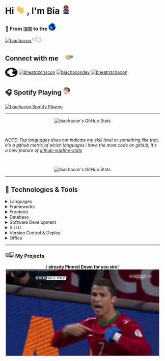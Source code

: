 # Hi <img src="assets/hi.gif" width="29px"> , I'm Bia <img src="assets/mario.gif" width="29px">

### 📍 From 🇧🇷 to the <img src="assets/earth.gif" width="24px">

<p>
    <a href="https://github.com/antonkomarev/github-profile-views-counter">
        <img src="https://komarev.com/ghpvc/?username=biachacon&label=Views&color=blueviolet&style=flat" alt="biachacon" >
    </a>
    <img src="assets/bongocat.gif" width="29px">
</p>

## Connect with me <img src="assets/connect.gif" width="60px">

<p align="left">
<a href="https://www.biachacon.wtf/" target="_blank"><img align="center" src="https://raw.githubusercontent.com/iconic/open-iconic/master/svg/globe.svg" alt="website" height="30" width="40" /></a>
<a href="https://www.linkedin.com/in/bheatrizchacon/" target="_blank"><img align="center" src="https://cdn.jsdelivr.net/npm/simple-icons@3.0.1/icons/linkedin.svg" alt="bheatrizchacon" height="30" width="40" /></a>
<a href="https://twitter.com/biachacondev" target="_blank"><img align="center" src="https://cdn.jsdelivr.net/npm/simple-icons@3.0.1/icons/twitter.svg" alt="biachacondev" height="30" width="40" /></a>
<a href="https://www.instagram.com/bheatrizchacon/" target="_blank"><img align="center" src="https://cdn.jsdelivr.net/npm/simple-icons@3.0.1/icons/instagram.svg" alt="bheatrizchacon" height="30" width="40" /></a>
</p>

## 🎧 Spotify Playing <img src="assets/pug_dance.gif" width="29px">

[<img src="https://novatorem.biachacon.vercel.app/api/spotify" alt="biachacon Spotify Playing" width="350" />](https://open.spotify.com/user/e8e7faad203b432e84a9b3ac66e612f4)

---

<p align="center">
<img alt="biachacon's GitHub Stats" src="https://github-readme-stats-git-master-biachacon.vercel.app/api?username=biachacon&show_icons=true&hide_border=true&theme=buefy" />
</p>
</br>

_NOTE: Top languages does not indicate my skill level or something like that, it's a github metric of which languages i have the most code on github, it's a new feature of [github-readme-stats](https://github.com/anuraghazra/github-readme-stats)_

</br>
<p align="center">
<img alt="biachacon's GitHub Stats" src="https://github-readme-stats-git-master-biachacon.vercel.app/api/top-langs/?username=biachacon&layout=compact&theme=buefy" />
</p>

---

## 🔧 Technologies & Tools

<details>
<summary>
  Languages
</summary>

![C](https://img.shields.io/badge/-5A68BB?style=flat&logo=c&logoColor=white)
![Java](https://img.shields.io/badge/Java-F0931C?style=flat&logo=java&logoColor=white)
![JavaScript](https://img.shields.io/badge/-JavaScript-EFD81D?style=flat&logo=javascript&logoColor=white)
![Python](https://img.shields.io/badge/-Python-black?style=flat&logo=python)
![Kotlin](https://img.shields.io/badge/Kotlin-E87C27?style=flat&logo=kotlin&logoColor=white)

</details>

<details>
<summary>
  Frameworks
</summary>

![SpringBoot](https://img.shields.io/badge/-Spring_Boot-69AD3C?style=flat&logo=spring&logoColor=white)
![Nodejs](https://img.shields.io/badge/-Nodejs-639A58?style=flat&logo=Node.js&logoColor=white)
![Vue](https://img.shields.io/badge/-Vue-41b883?style=flat&logo=Vue.js&logoColor=white)
![React](https://img.shields.io/badge/-React-61DAFB?style=flat&logo=react&logoColor=white)

</details>

<details>
<summary>
  Frontend
</summary>

![HTML5](https://img.shields.io/badge/-HTML5-%23E44D27?style=flat&logo=html5&logoColor=white)
![CSS3](https://img.shields.io/badge/-CSS3-%231572B6?style=flat&logo=css3&logoColor=white)
![JavaScript](https://img.shields.io/badge/-JavaScript-EFD81D?style=flat&logo=javascript&logoColor=white)

</details>

<details>
<summary>
  Database
</summary>

![SQL](https://img.shields.io/badge/-SQL-00BB6E?style=flat&logo=sql&logoColor=white)
![NoSQL](https://img.shields.io/badge/-NoSQL-0773F7?style=flat&logo=sql&logoColor=white)
![PostgreSQL](https://img.shields.io/badge/-PostgreSQL-blue?style=flat&logo=postgresql&logoColor=white)
![MongoDB](https://img.shields.io/badge/-MongoDB-47A248?style=flat&logo=mongodb&logoColor=white)
![SQLite](https://img.shields.io/badge/SQLite-blue?style=flat&logo=sqlite&logoColor=white)

</details>

<details>
<summary>
  Software Development
</summary>

![Docker](https://img.shields.io/badge/-2496ED?style=flat&logo=Docker&logoColor=white "Docker")
![Visual Studio](https://img.shields.io/badge/-007ACC?style=flat&logo=Visual-Studio-Code&logoColor=white "Visual Studio")
![Android Studio](https://img.shields.io/badge/-3DDC84?style=flat&logo=Android-Studio&logoColor=white "Android Studio")
![IntelliJ IDEA](https://img.shields.io/badge/-7458B3?style=flat&logo=IntelliJ-IDEA&logoColor=white "IntelliJ IDEA")
![Eclipse IDE](https://img.shields.io/badge/-darkblue?style=flat&logo=Eclipse-IDE&logoColor=white "Eclipse IDE")
![NetBeans IDE](https://img.shields.io/badge/-1B6AC6?style=flat&logo=Apache-NetBeans-IDE&logoColor=white "NetBeans IDE")

</details>

<details>
<summary>
  SDLC
</summary>

![Agile](https://img.shields.io/badge/Agile-blue?style=flat&logo=Agile&logoColor=white)
![Scrum](https://img.shields.io/badge/Scrum-green?style=flat&logo=Scrum&logoColor=white)
![Kanban](https://img.shields.io/badge/Kanban-red?style=flat&logo=Kanban&logoColor=white)

</details>

<details>
<summary>
  Version Control & Deploy
</summary>

![Git](https://img.shields.io/badge/-Git-F05032?style=flat&logo=git&logoColor=white)
![GitHub](https://img.shields.io/badge/-GitHub-181717?style=flat&logo=github&logoColor=white)
![Netlify](https://img.shields.io/badge/-Netlify-00c7b7?style=flat&logo=netlify&logoColor=white)
![Heroku](https://img.shields.io/badge/-Heroku-430098?style=flat&logo=heroku&logoColor=white)

</details>

<details>
<summary>
  Office
</summary>
    
![Microsoft_Excel-](https://img.shields.io/badge/-Microsoft_Excel-green?style=flat&logo=Microsoft-Excel)
![Microsoft_Word](https://img.shields.io/badge/-Microsoft_Word-blue?style=flat&logo=Microsoft-Word)
![Microsoft_Powerpoint](https://img.shields.io/badge/-Microsoft_Powerpoint-red?style=flat&logo=Microsoft-Powerpoint)

</details>

---

### <img src="assets/pusheen-compute.gif" width="29px"> My Projects

<p align="center">
<b>I already Pinned Down for you sire!</b></br>
<img alt="cr7" src="assets/CR7.gif"/>
</p>

<!-- <p align="center">
⭐ From <a href="https://github.com/BiaChacon" target="_blank">@BiaChacon</a>
</p> -->
